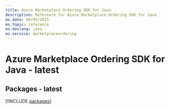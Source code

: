 ```yaml
---
title: Azure Marketplace Ordering SDK for Java
description: Reference for Azure Marketplace Ordering SDK for Java
ms.date: 09/05/2025
ms.topic: reference
ms.devlang: java
ms.service: marketplaceordering
---
```

# Azure Marketplace Ordering SDK for Java - latest
## Packages - latest
[!INCLUDE [packages](marketplace-ordering-index.md)]